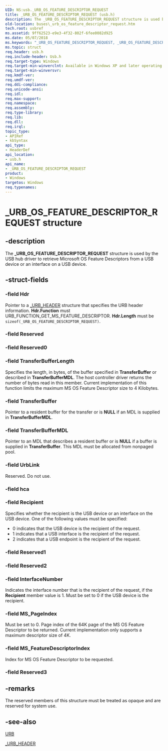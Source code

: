 ```yaml
---
UID: NS:usb._URB_OS_FEATURE_DESCRIPTOR_REQUEST
title: _URB_OS_FEATURE_DESCRIPTOR_REQUEST (usb.h)
description: The _URB_OS_FEATURE_DESCRIPTOR_REQUEST structure is used by the USB hub driver to retrieve Microsoft OS Feature Descriptors from a USB device or an interface on a USB device.
old-location: buses\_urb_os_feature_descriptor_request.htm
tech.root: usbref
ms.assetid: 9ff62523-e9e3-4f32-802f-6fee0082d925
ms.date: 05/07/2018
ms.keywords: "_URB_OS_FEATURE_DESCRIPTOR_REQUEST, _URB_OS_FEATURE_DESCRIPTOR_REQUEST structure [Buses], buses._urb_os_feature_descriptor_request, usb/_URB_OS_FEATURE_DESCRIPTOR_REQUEST"
ms.topic: struct
req.header: usb.h
req.include-header: Usb.h
req.target-type: Windows
req.target-min-winverclnt: Available in Windows XP and later operating systems.
req.target-min-winversvr: 
req.kmdf-ver: 
req.umdf-ver: 
req.ddi-compliance: 
req.unicode-ansi: 
req.idl: 
req.max-support: 
req.namespace: 
req.assembly: 
req.type-library: 
req.lib: 
req.dll: 
req.irql: 
topic_type:
- APIRef
- kbSyntax
api_type:
- HeaderDef
api_location:
- usb.h
api_name:
- _URB_OS_FEATURE_DESCRIPTOR_REQUEST
product:
- Windows
targetos: Windows
req.typenames: 
---
```


# _URB_OS_FEATURE_DESCRIPTOR_REQUEST structure


## -description


The <b>_URB_OS_FEATURE_DESCRIPTOR_REQUEST</b> structure is used by the USB hub driver to retrieve Microsoft OS Feature Descriptors from a USB device or an interface on a USB device.


## -struct-fields




### -field Hdr

Pointer to a <a href="https://docs.microsoft.com/windows-hardware/drivers/ddi/content/usb/ns-usb-_urb_header">_URB_HEADER</a> structure that specifies the URB header information. <b>Hdr.Function</b> must URB_FUNCTION_GET_MS_FEATURE_DESCRIPTOR.
<b>Hdr.Length</b> must be <code>sizeof(_URB_OS_FEATURE_DESCRIPTOR_REQUEST)</code>.



### -field Reserved

 


### -field Reserved0

 


### -field TransferBufferLength

Specifies the length, in bytes, of the buffer specified in <b>TransferBuffer</b> or described in <b>TransferBufferMDL</b>. The host controller driver returns the number of bytes read in this member.  Current implementation of this function limits the maximum MS OS Feature Descriptor size to 4 Kilobytes.


### -field TransferBuffer

Pointer to a resident buffer for the transfer or is <b>NULL</b> if an MDL is supplied in <b>TransferBufferMDL</b>. 


### -field TransferBufferMDL

Pointer to an MDL that describes a resident buffer or is <b>NULL</b> if a buffer is supplied in <b>TransferBuffer</b>. This MDL must be allocated from nonpaged pool.


### -field UrbLink

Reserved. Do not use.


### -field hca

 


### -field Recipient

Specifies whether the recipient is the USB device or an interface on the USB device.  One of the following values must be specified:

<ul>
<li>0 indicates that the USB device is the recipient of the request.
</li>
<li>1 indicates that a USB interface is the recipient of the request. 
</li>
<li>2 indicates that a USB endpoint is the recipient of the request. 
</li>
</ul>

### -field Reserved1

 


### -field Reserved2

 


### -field InterfaceNumber

Indicates the interface number that is the recipient of the request, if the <b>Recipient</b> member value is 1. Must be set to 0 if the USB device is the recipient.


### -field MS_PageIndex

Must be set to 0. Page index of the 64K page of the MS OS Feature Descriptor to be returned.  Current implementation only supports a maximum descriptor size of 4K.


### -field MS_FeatureDescriptorIndex

Index for MS OS Feature Descriptor to be requested.


### -field Reserved3

 




## -remarks



The reserved members of this structure must be treated as opaque and are reserved for system use.




## -see-also




<a href="https://docs.microsoft.com/windows-hardware/drivers/ddi/content/usb/ns-usb-_urb">URB</a>



<a href="https://docs.microsoft.com/windows-hardware/drivers/ddi/content/usb/ns-usb-_urb_header">_URB_HEADER</a>
 

 

